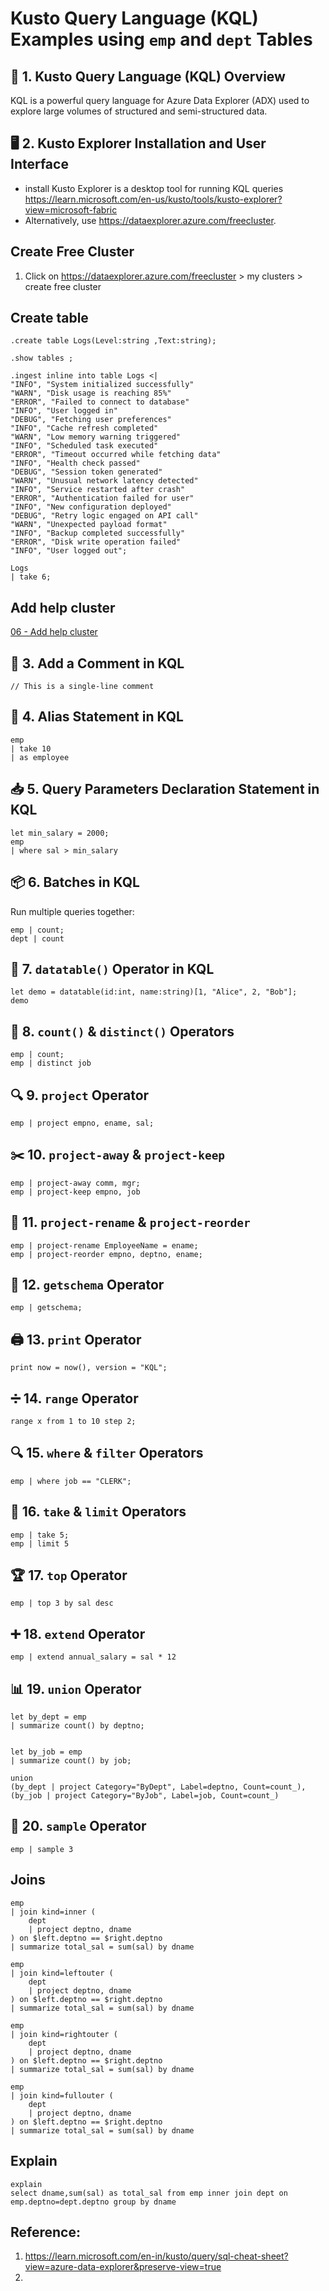 # Kusto Query Language (KQL) Examples using `emp` and `dept` Tables


## 📌 1. Kusto Query Language (KQL) Overview
KQL is a powerful query language for Azure Data Explorer (ADX) used to explore large volumes of structured and semi-structured data.

## 🖥️ 2. Kusto Explorer Installation and User Interface
- install Kusto Explorer is a desktop tool for running KQL queries https://learn.microsoft.com/en-us/kusto/tools/kusto-explorer?view=microsoft-fabric
- Alternatively, use https://dataexplorer.azure.com/freecluster.

## Create Free Cluster
1. Click on https://dataexplorer.azure.com/freecluster > my clusters > create free cluster
## Create table
```kql
.create table Logs(Level:string ,Text:string);

.show tables ;

.ingest inline into table Logs <|
"INFO", "System initialized successfully"
"WARN", "Disk usage is reaching 85%"
"ERROR", "Failed to connect to database"
"INFO", "User logged in"
"DEBUG", "Fetching user preferences"
"INFO", "Cache refresh completed"
"WARN", "Low memory warning triggered"
"INFO", "Scheduled task executed"
"ERROR", "Timeout occurred while fetching data"
"INFO", "Health check passed"
"DEBUG", "Session token generated"
"WARN", "Unusual network latency detected"
"INFO", "Service restarted after crash"
"ERROR", "Authentication failed for user"
"INFO", "New configuration deployed"
"DEBUG", "Retry logic engaged on API call"
"WARN", "Unexpected payload format"
"INFO", "Backup completed successfully"
"ERROR", "Disk write operation failed"
"INFO", "User logged out";

Logs
| take 6;

```

## Add help cluster

[06 - Add help cluster](https://github.com/rritec/Azure-Data-Explorer/blob/main/06%20-%20Add%20help%20cluster.md)
## 💬 3. Add a Comment in KQL
```kql
// This is a single-line comment
```

## 📛 4. Alias Statement in KQL
```kql
emp 
| take 10
| as employee 

```

## 📥 5. Query Parameters Declaration Statement in KQL
```kql
let min_salary = 2000;
emp
| where sal > min_salary
```

## 📦 6. Batches in KQL
Run multiple queries together:
```kql
emp | count;
dept | count
```

## 🧱 7. `datatable()` Operator in KQL
```kql
let demo = datatable(id:int, name:string)[1, "Alice", 2, "Bob"];
demo
```

## 🔢 8. `count()` & `distinct()` Operators
```kql
emp | count;
emp | distinct job
```

## 🔍 9. `project` Operator
```kql
emp | project empno, ename, sal;
```

## ✂️ 10. `project-away` & `project-keep`
```kql
emp | project-away comm, mgr;
emp | project-keep empno, job
```

## 🔄 11. `project-rename` & `project-reorder`
```kql
emp | project-rename EmployeeName = ename;
emp | project-reorder empno, deptno, ename;
```

## 🧬 12. `getschema` Operator
```kql
emp | getschema;
```

## 🖨️ 13. `print` Operator
```kql
print now = now(), version = "KQL";
```

## ➗ 14. `range` Operator
```kql
range x from 1 to 10 step 2;
```

## 🔍 15. `where` & `filter` Operators
```kql
emp | where job == "CLERK";
```

## 🎯 16. `take` & `limit` Operators
```kql
emp | take 5;
emp | limit 5
```

## 🏆 17. `top` Operator
```kql
emp | top 3 by sal desc
```

## ➕ 18. `extend` Operator
```kql
emp | extend annual_salary = sal * 12
```

## 📊 19. `union` Operator
```kql
let by_dept = emp
| summarize count() by deptno;


let by_job = emp
| summarize count() by job;

union 
(by_dept | project Category="ByDept", Label=deptno, Count=count_),
(by_job | project Category="ByJob", Label=job, Count=count_)
```


## 🎲 20. `sample` Operator
```kql
emp | sample 3
```
## Joins

```kql
emp
| join kind=inner (
    dept
    | project deptno, dname
) on $left.deptno == $right.deptno
| summarize total_sal = sum(sal) by dname
```

```kql
emp
| join kind=leftouter (
    dept
    | project deptno, dname
) on $left.deptno == $right.deptno
| summarize total_sal = sum(sal) by dname
```

```kql
emp
| join kind=rightouter (
    dept
    | project deptno, dname
) on $left.deptno == $right.deptno
| summarize total_sal = sum(sal) by dname
```

```kql
emp
| join kind=fullouter (
    dept
    | project deptno, dname
) on $left.deptno == $right.deptno
| summarize total_sal = sum(sal) by dname
```
## Explain

```kql
explain
select dname,sum(sal) as total_sal from emp inner join dept on emp.deptno=dept.deptno group by dname
```
## Reference:

1. https://learn.microsoft.com/en-in/kusto/query/sql-cheat-sheet?view=azure-data-explorer&preserve-view=true
2. 
